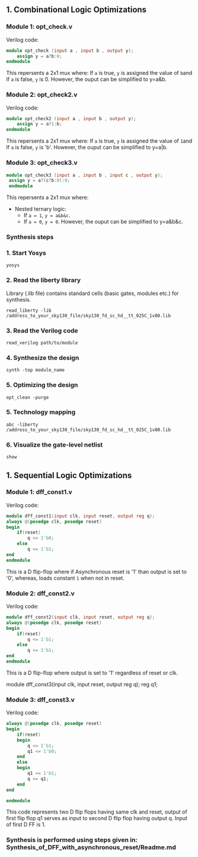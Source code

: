 ## 1. Combinational Logic Optimizations

### Module 1: opt_check.v

Verilog code:
```verilog
module opt_check (input a , input b , output y);
	assign y = a?b:0;
endmodule
```
This repersents a 2x1 mux where: If `a` is true, `y` is assigned the value of `b`and If `a` is false, `y` is 0. However, the ouput can be simplified to y=a&b.

### Module 2: opt_check2.v

Verilog code:
```verilog
module opt_check2 (input a , input b , output y);
	assign y = a?1:b;
endmodule
```

This repersents a 2x1 mux where: If `a` is true, `y` is assigned the value of `1`and If `a` is false, `y` is 'b'. However, the ouput can be simplified to y=a|b.
 
### Module 3: opt_check3.v
```verilog
module opt_check3 (input a , input b , input c , output y);
 assign y = a?(c?b:0):0;
 endmodule
```
This repersents a 2x1 mux where: 
- Nested ternary logic:
  - If `a = 1`, `y = a&b&c`.
  - If `a = 0`, `y = 0`.
However, the ouput can be simplified to y=a&b&c.

### Synthesis steps 
### 1. Start Yosys

  ```shell
yosys
  ```

### 2. **Read the liberty library**
Library (.lib file) contains standard cells (basic gates, modules etc.) for synthesis.
  ```shell
read_liberty -lib /address_to_your_sky130_file/sky130_fd_sc_hd__tt_025C_1v80.lib
  ```

### 3. **Read the Verilog code**
  ```shell
 read_verilog path/to/module
  ```

### 4. **Synthesize the design**
  ```shell
synth -top module_name
   ```
### 5. **Optimizing the design**
```shell
opt_clean -purge
```

### 5. **Technology mapping**
  ```shell
abc -liberty /address_to_your_sky130_file/sky130_fd_sc_hd__tt_025C_1v80.lib
   ```

### 6. **Visualize the gate-level netlist**

```shell
show
```

## 1. Sequential Logic Optimizations
### Module 1: dff_const1.v
Verilog code:

```verilog
module dff_const1(input clk, input reset, output reg q);
always @(posedge clk, posedge reset)
begin
	if(reset)
		q <= 1'b0;
	else
		q <= 1'b1;
end
endmodule
```
This is a D flip-flop where if Asynchronous reset is '1' than output is set to '0', whereas, loads constant `1` when not in reset. 
### Module 2: dff_const2.v

Verilog code:

```verilog
module dff_const2(input clk, input reset, output reg q);
always @(posedge clk, posedge reset)
begin
	if(reset)
		q <= 1'b1;
	else
		q <= 1'b1;
end
endmodule
```
This is a D flip-flop where  output is set to '1' regardless of reset or clk.

module dff_const3(input clk, input reset, output reg q);
reg q1;

### Module 3: dff_const3.v
Verilog code:

```verilog
always @(posedge clk, posedge reset)
begin
	if(reset)
	begin
		q <= 1'b1;
		q1 <= 1'b0;
	end
	else
	begin
		q1 <= 1'b1;
		q <= q1;
	end
end

endmodule
```
This code represents two D flip flops having same clk and reset, output of first flip flop q1 serves as input to second D flip flop having output q. Input of first D FF is 1.

### Synthesis is performed using steps given in: Synthesis_of_DFF_with_asynchronous_reset/Readme.md


